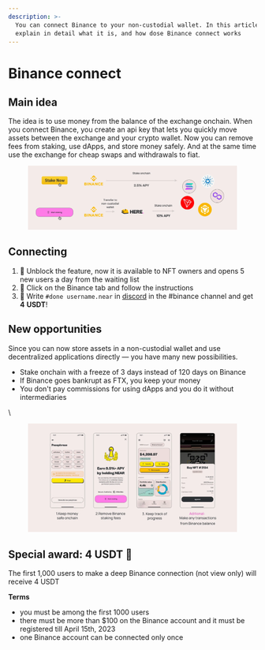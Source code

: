 ```yaml
---
description: >-
  You can connect Binance to your non-custodial wallet. In this article, we’ll
  explain in detail what it is, and how dose Binance connect works
---
```


# Binance connect

## Main idea <a href="#cafb" id="cafb"></a>

The idea is to use money from the balance of the exchange onchain. When you connect Binance, you create an api key that lets you quickly move assets between the exchange and your crypto wallet. Now you can remove fees from staking, use dApps, and store money safely. And at the same time use the exchange for cheap swaps and withdrawals to fiat.

<figure><img src="../.gitbook/assets/image.png" alt=""><figcaption></figcaption></figure>

## Connecting

1. &#x20;🔐 Unblock the feature, now it is available to NFT owners and opens 5 new users a day from the waiting list
2. &#x20;🤝 Click on the Binance tab and follow the instructions
3. 💸 Write `#done username.near` in [discord](https://discord.gg/JMVbdBjb) in the #binance channel and get **4** **USDT**!

## New opportunities <a href="#85fb" id="85fb"></a>

Since you can now store assets in a non-custodial wallet and use decentralized applications directly — you have many new possibilities.

* Stake onchain with a freeze of 3 days instead of 120 days on Binance
* If Binance goes bankrupt as FTX, you keep your money
* You don't pay commissions for using dApps and you do it without intermediaries

\


<figure><img src="../.gitbook/assets/image (4).png" alt=""><figcaption></figcaption></figure>

## Special award: 4 USDT 💸 <a href="#7288" id="7288"></a>

The first 1,000 users to make a deep Binance connection (not view only) will receive 4 USDT

**Terms**

* you must be among the first 1000 users
* there must be more than $100 on the Binance account and it must be registered till April 15th, 2023
* one Binance account can be connected only once

